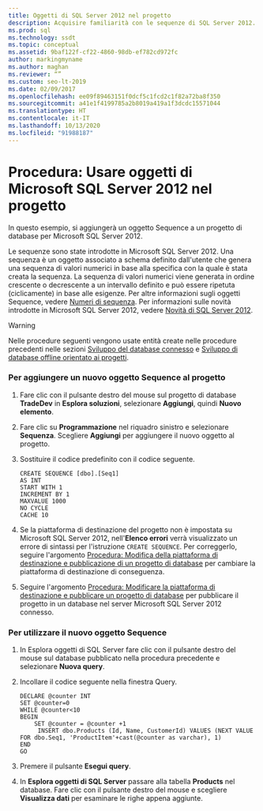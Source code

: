 ```yaml
---
title: Oggetti di SQL Server 2012 nel progetto
description: Acquisire familiarità con le sequenze di SQL Server 2012. Scoprire come aggiungere questi oggetti ai progetti di database e usarli nelle query.
ms.prod: sql
ms.technology: ssdt
ms.topic: conceptual
ms.assetid: 9baf122f-cf22-4860-98db-ef782cd972fc
author: markingmyname
ms.author: maghan
ms.reviewer: “”
ms.custom: seo-lt-2019
ms.date: 02/09/2017
ms.openlocfilehash: ee09f89463151f0dcf5c1fcd2c1f82a72ba8f350
ms.sourcegitcommit: a41e1f4199785a2b8019a419a1f3dcdc15571044
ms.translationtype: HT
ms.contentlocale: it-IT
ms.lasthandoff: 10/13/2020
ms.locfileid: "91988187"
---
```

# <a name="how-to-use-microsoft-sql-server-2012-objects-in-your-project"></a>Procedura: Usare oggetti di Microsoft SQL Server 2012 nel progetto

In questo esempio, si aggiungerà un oggetto Sequence a un progetto di database per Microsoft SQL Server 2012.  
  
Le sequenze sono state introdotte in Microsoft SQL Server 2012. Una sequenza è un oggetto associato a schema definito dall'utente che genera una sequenza di valori numerici in base alla specifica con la quale è stata creata la sequenza. La sequenza di valori numerici viene generata in ordine crescente o decrescente a un intervallo definito e può essere ripetuta (ciclicamente) in base alle esigenze.  Per altre informazioni sugli oggetti Sequence, vedere [Numeri di sequenza](../relational-databases/sequence-numbers/sequence-numbers.md). Per informazioni sulle novità introdotte in Microsoft SQL Server 2012, vedere [Novità di SQL Server 2012](/previous-versions/sql/sql-server-2012/bb500435(v=sql.110)).  
  
> [!WARNING]  
> Nelle procedure seguenti vengono usate entità create nelle procedure precedenti nelle sezioni [Sviluppo del database connesso](../ssdt/connected-database-development.md) e [Sviluppo di database offline orientato ai progetti](../ssdt/project-oriented-offline-database-development.md).  
  
### <a name="to-add-a-new-sequence-object-to-your-project"></a>Per aggiungere un nuovo oggetto Sequence al progetto  
  
1.  Fare clic con il pulsante destro del mouse sul progetto di database **TradeDev** in **Esplora soluzioni**, selezionare **Aggiungi**, quindi **Nuovo elemento**.  
  
2.  Fare clic su **Programmazione** nel riquadro sinistro e selezionare **Sequenza**. Scegliere **Aggiungi** per aggiungere il nuovo oggetto al progetto.  
  
3.  Sostituire il codice predefinito con il codice seguente.  
  
    ```  
    CREATE SEQUENCE [dbo].[Seq1]  
    AS INT  
    START WITH 1  
    INCREMENT BY 1  
    MAXVALUE 1000  
    NO CYCLE  
    CACHE 10  
    ```  
  
4.  Se la piattaforma di destinazione del progetto non è impostata su Microsoft SQL Server 2012, nell'**Elenco errori** verrà visualizzato un errore di sintassi per l'istruzione `CREATE SEQUENCE`. Per correggerlo, seguire l'argomento [Procedura: Modifica della piattaforma di destinazione e pubblicazione di un progetto di database](../ssdt/how-to-change-target-platform-and-publish-a-database-project.md) per cambiare la piattaforma di destinazione di conseguenza.  
  
5.  Seguire l'argomento [Procedura: Modificare la piattaforma di destinazione e pubblicare un progetto di database](../ssdt/how-to-change-target-platform-and-publish-a-database-project.md) per pubblicare il progetto in un database nel server Microsoft SQL Server 2012 connesso.  
  
### <a name="to-use-the-new-sequence-object"></a>Per utilizzare il nuovo oggetto Sequence  
  
1.  In Esplora oggetti di SQL Server fare clic con il pulsante destro del mouse sul database pubblicato nella procedura precedente e selezionare **Nuova query**.  
  
2.  Incollare il codice seguente nella finestra Query.  
  
    ```  
    DECLARE @counter INT  
    SET @counter=0  
    WHILE @counter<10  
    BEGIN  
        SET @counter = @counter +1  
         INSERT dbo.Products (Id, Name, CustomerId) VALUES (NEXT VALUE FOR dbo.Seq1, 'ProductItem'+cast(@counter as varchar), 1)  
    END   
    GO  
    ```  
  
3.  Premere il pulsante **Esegui query**.  
  
4.  In **Esplora oggetti di SQL Server** passare alla tabella **Products** nel database. Fare clic con il pulsante destro del mouse e scegliere **Visualizza dati** per esaminare le righe appena aggiunte.  
